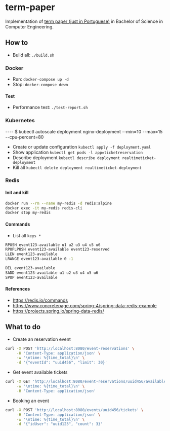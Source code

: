 # term-paper

Implementation of [term paper (just in Portuguese)](https://github.com/andreformento/tcc-engenharia/) in Bachelor of Science in Computer Engineering.

## How to

- Build all: `./build.sh`

### Docker

- Run: `docker-compose up -d`
- Stop: `docker-compose down`

#### Test

- Performance test: `./test-report.sh`

### Kubernetes

---- $ kubectl autoscale deployment nginx-deployment --min=10 --max=15 --cpu-percent=80

- Create or update configuration `kubectl apply -f deployment.yaml`
- Show application `kubectl get pods -l app=ticketreservation`
- Describe deployment `kubectl describe deployment realtimeticket-deployment`
- Kill all `kubectl delete deployment realtimeticket-deployment`

### Redis

#### Init and kill

```bash
docker run --rm --name my-redis -d redis:alpine
docker exec -it my-redis redis-cli
docker stop my-redis
```

#### Commands

- List all `keys *`

```bash
RPUSH event123-available u1 u2 u3 u4 u5 u6
RPOPLPUSH event123-available event123-reserved
LLEN event123-available
LRANGE event123-available 0 -1

DEL event123-available
SADD event123-available u1 u2 u3 u4 u5 u6
SPOP event123-available
```

#### References

- https://redis.io/commands
- https://www.concretepage.com/spring-4/spring-data-redis-example
- https://projects.spring.io/spring-data-redis/

## What to do

- Create an reservation event

```bash
curl -X POST 'http://localhost:8080/event-reservations' \
     -H 'Content-Type: application/json' \
     -w '\ntime: %{time_total}\n' \
     -d '{"eventId": "uuid456", "limit": 30}'
```

- Get event available tickets

```bash
curl -X GET 'http://localhost:8080/event-reservations/uuid456/available-tickets' \
     -w '\ntime: %{time_total}\n' \
     -H 'Content-Type: application/json'
```

- Booking an event

```bash
curl -X POST 'http://localhost:8080/events/uuid456/tickets' \
     -H 'Content-Type: application/json' \
     -w '\ntime: %{time_total}\n' \
     -d '{"idUser": "uuid123", "count": 3}'
```
